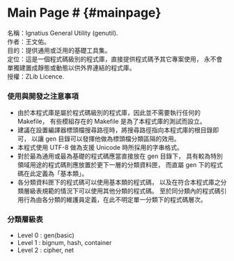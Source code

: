 # Main Page # {#mainpage}

名稱：Ignatius General Utility (genutil).<br/>
作者：王文佑。<br/>
目的：提供通用或泛用的基礎工具集。<br/>
定位：這是一個程式碼級別的程式庫，直接提供程式碼予其它專案使用，
      永不會單獨建置成靜態或動態以供外界連結的程式庫。<br/>
授權：ZLib Licence.<br/>

### 使用與開發之注意事項
* 由於本程式庫是屬於程式碼級別的程式庫，因此並不需要執行任何的 Makefile，
  有些模組存在的 Makefile 是為了本程式庫的測試而設立。
* 建議在設置編譯器標頭檔搜尋路徑時，將搜尋路徑指向本程式庫的根目錄即可，
  以讓 gen 目錄可以發揮他做為標頭檔分類區隔的效用。
* 本程式使用 UTF-8 做為支援 Unicode 時所採用的字串格式。
* 對於最為通用或最為基礎的程式碼應當直接放在 gen 目錄下，
  具有較為特別領域用途的程式碼則應放置於更下一層的分類資料匣，
  而直屬 gen 下的程式碼在此定義為「基本類」。
* 各分類資料匣下的程式碼可以使用基本類的程式碼，
  以及在符合本程式庫之分類層級表規範的情況下可以使用其他分類的程式碼。
  至於同分類內的程式碼引用行為由各分類的維護員定義，在此不明定單一分類下的程式碼層次。

### 分類層級表
* Level 0 : gen(basic)
* Level 1 : bignum, hash, container
* Level 2 : cipher, net
